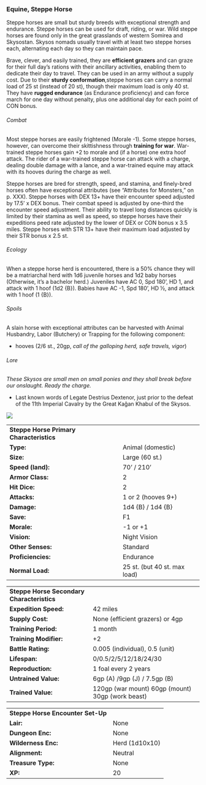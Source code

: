 ### Equine, Steppe Horse

Steppe horses are small but sturdy breeds with exceptional strength and endurance. Steppe horses can be used for draft, riding, or war. Wild steppe horses are found only in the great grasslands of western Somirea and Skysostan. Skysos nomads usually travel with at least two steppe horses each, alternating each day so they can maintain pace.

Brave, clever, and easily trained, they are **efficient grazers** and can graze for their full day’s rations with their ancillary activities, enabling them to dedicate their day to travel. They can be used in an army without a supply cost. Due to their **sturdy conformation**,steppe horses can carry a normal load of 25 st (instead of 20 st), though their maximum load is only 40 st. They have **rugged endurance** (as Endurance proficiency) and can force march for one day without penalty, plus one additional day for each point of CON bonus.

###### Combat

Most steppe horses are easily frightened (Morale -1). Some steppe horses, however, can overcome their skittishness through **training for war**. War-trained steppe horses gain +2 to morale and (if a horse) one extra hoof attack. The rider of a war-trained steppe horse can attack with a charge, dealing double damage with a lance, and a war-trained equine may attack with its hooves during the charge as well.

Steppe horses are bred for strength, speed, and stamina, and finely-bred horses often have exceptional attributes (see “Attributes for Monsters,” on p. XXX). Steppe horses with DEX 13+ have their encounter speed adjusted by 17.5’ x DEX bonus. Their combat speed is adjusted by one-third the encounter speed adjustment. Their ability to travel long distances quickly is limited by their stamina as well as speed, so steppe horses have their expeditions peed rate adjusted by the lower of DEX or CON bonus x 3.5 miles. Steppe horses with STR 13+ have their maximum load adjusted by their STR bonus x 2.5 st.

###### Ecology

When a steppe horse herd is encountered, there is a 50% chance they will be a matriarchal herd with 1d6 juvenile horses and 1d2 baby horses (Otherwise, it’s a bachelor herd.) Juveniles have AC 0, Spd 180’, HD 1, and attack with 1 hoof (1d2 {B}). Babies have AC -1, Spd 180’, HD ½, and attack with 1 hoof (1 {B}).

###### Spoils

A slain horse with exceptional attributes can be harvested with Animal Husbandry, Labor (Butchery) or Trapping for the following component:

* hooves (2/6 st., 20gp, *call of the galloping herd, safe travels, vigor*)

###### Lore

*These Skysos are small men on small ponies and they shall break before our onslaught. Ready the charge.*

* Last known words of Legate Destrius Dextenor, just prior to the defeat of the 11th Imperial Cavalry by the Great Kaǧan Khabul of the Skysos.

![](data:image/png;base64...)

|  |  |
| --- | --- |
| **Steppe Horse Primary Characteristics** | |
| **Type:** | Animal (domestic) |
| **Size:** | Large (60 st.) |
| **Speed (land):** | 70’ / 210’ |
| **Armor Class:** | 2 |
| **Hit Dice:** | 2 |
| **Attacks:** | 1 or 2 (hooves 9+) |
| **Damage:** | 1d4 {B} / 1d4 {B} |
| **Save:** | F1 |
| **Morale:** | -1 or +1 |
| **Vision:** | Night Vision |
| **Other Senses:** | Standard |
| **Proficiencies:** | Endurance |
| **Normal Load:** | 25 st. (but 40 st. max load) |

|  |  |
| --- | --- |
| **Steppe Horse Secondary Characteristics** | |
| **Expedition Speed:** | 42 miles |
| **Supply Cost:** | None (efficient grazers) or 4gp |
| **Training Period:** | 1 month |
| **Training Modifier:** | +2 |
| **Battle Rating:** | 0.005 (individual), 0.5 (unit) |
| **Lifespan:** | 0/0.5/2/5/12/18/24/30 |
| **Reproduction:** | 1 foal every 2 years |
| **Untrained Value:** | 6gp (A) /9gp (J) / 7.5gp (B) |
| **Trained Value:** | 120gp (war mount)  60gp (mount)  30gp (work beast) |

|  |  |
| --- | --- |
| **Steppe Horse Encounter Set-Up** | |
| **Lair:** | None |
| **Dungeon Enc:** | None |
| **Wilderness Enc:** | Herd (1d10x10) |
| **Alignment:** | Neutral |
| **Treasure Type:** | None |
| **XP:** | 20 |
